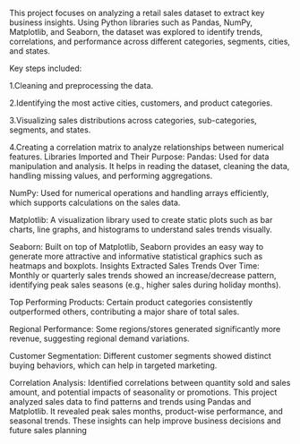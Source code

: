 This project focuses on analyzing a retail sales dataset to extract key business insights. Using Python libraries such as Pandas, NumPy, Matplotlib, and Seaborn, the dataset was explored to identify trends, correlations, and performance across different categories, segments, cities, and states.

Key steps included:

1.Cleaning and preprocessing the data.

2.Identifying the most active cities, customers, and product categories.

3.Visualizing sales distributions across categories, sub-categories, segments, and states.

4.Creating a correlation matrix to analyze relationships between numerical features.
 Libraries Imported and Their Purpose:
Pandas: Used for data manipulation and analysis. It helps in reading the dataset, cleaning the data, handling missing values, and performing aggregations.

NumPy: Used for numerical operations and handling arrays efficiently, which supports calculations on the sales data.

Matplotlib: A visualization library used to create static plots such as bar charts, line graphs, and histograms to understand sales trends visually.

Seaborn: Built on top of Matplotlib, Seaborn provides an easy way to generate more attractive and informative statistical graphics such as heatmaps and boxplots.
Insights Extracted
Sales Trends Over Time:
Monthly or quarterly sales trends showed an increase/decrease pattern, identifying peak sales seasons (e.g., higher sales during holiday months).

Top Performing Products:
Certain product categories consistently outperformed others, contributing a major share of total sales.

Regional Performance:
Some regions/stores generated significantly more revenue, suggesting regional demand variations.

Customer Segmentation:
Different customer segments showed distinct buying behaviors, which can help in targeted marketing.

Correlation Analysis:
Identified correlations between quantity sold and sales amount, and potential impacts of seasonality or promotions.
This project analyzed sales data to find patterns and trends using Pandas and Matplotlib. It revealed peak sales months, product-wise performance, and seasonal trends. These insights can help improve business decisions and future sales planning
